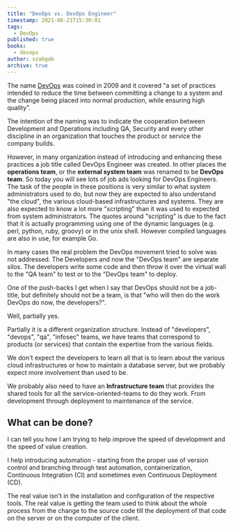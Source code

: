 ```yaml
---
title: "DevOps vs. DevOps Engineer"
timestamp: 2021-06-21T15:30:01
tags:
  - DevOps
published: true
books:
  - devops
author: szabgab
archive: true
---
```



The name [DevOps](https://en.wikipedia.org/wiki/DevOps)  was coined in 2009 and it covered
"a set of practices intended to reduce the time between committing a change to a system and the change being placed into
normal production, while ensuring high quality".


The intention of the naming was to indicate the cooperation between Development and Operations including QA, Security and every other discipline in an organization
that touches the product or service the company builds.

However, in many organization instead of introducing and enhancing these practices a job title called DevOps Engineer was created.
In other places the <b>operations team</b>, or the <b>external system team</b> was renamed to be <b>DevOps team</b>.
So today you will see lots of job ads looking for DevOps Engineers.
The task of the people in these positions is very similar to what system administrators used to do, but now they are expected to also understand "the cloud",
the various cloud-based infrastructures and systems. They are also expected to know a lot more "scripting" than it was used to expected from system administrators.
The quotes around "scripting" is due to the fact that it is actually programming using one of the dynamic languages (e.g. perl, python, ruby, groovy) or in the unix shell.
However compiled languages are also in use, for example Go.

In many cases the real problem the DevOps movement tried to solve was not addressed.
The Developers and now the "DevOps team" are separate silos.
The developers write some code and then throw it over the virtual wall to the "QA team" to test or to the "DevOps team" to deploy.

One of the push-backs I get when I say that DevOps should not be a job-title, but definitely should not be a team,
is that "who will then do the work DevOps do now, the developers?".

Well, partially yes.

Partially it is a different organization structure. Instead of "developers", "devops", "qa", "infosec" teams, we have
teams that correspond to products (or services) that contain the expertise from the various fields.

We don't expect the developers to learn all that is to learn about the various cloud infrastructures or how to maintain
a database server, but we probably expect more involvement than used to be.

We probably also need to have an <b>Infrastructure team</b> that provides the shared tools for all the service-oriented-teams
to do they work. From development through deployment to maintenance of the service.

## What can be done?

I can tell you how I am trying to help improve the speed of development and the speed of value creation.

I help introducing automation - starting from the proper use of version control and branching through test automation,
containerization, Continuous Integration (CI) and sometimes even Continuous Deployment (CD).

The real value isn't in the installation and configuration of the respective tools.
The real value is getting the team used to think about the whole process from the change to the source code till the
deployment of that code on the server or on the computer of the client.

